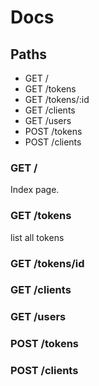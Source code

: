 # Docs

## Paths
- GET /
- GET /tokens
- GET /tokens/:id
- GET /clients
- GET /users
- POST /tokens
- POST /clients

### GET /

Index page.

### GET /tokens

list all tokens

### GET /tokens/id

### GET /clients

### GET /users

### POST /tokens

### POST /clients